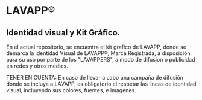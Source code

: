 # LAVAPP®

## Identidad visual y Kit Gráfico.

En el actual repositorio, se encuentra el kit grafico de LAVAPP, donde se demarca la identidad Visual de LAVAPP®, Marca Registrada, a disposición para su uso por parte de los "LAVAPPERS", a modo de difusion o publicidad en redes y otros medios.

TENER EN CUENTA: En caso de llevar a cabo una campaña de difusión donde se incluya a LAVAPP, es obligatorio el respetar las lineas de identidad visual, incluyendo sus colores, fuentes, e imagenes.
